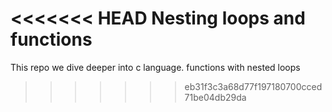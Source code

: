 <<<<<<< HEAD
Nesting loops and functions
=======
This repo we dive deeper into c language. functions with nested loops
>>>>>>> eb31f3c3a68d77f197180700cced71be04db29da
